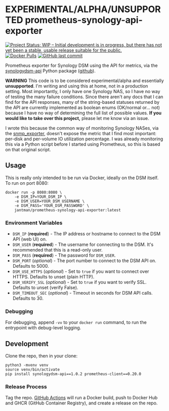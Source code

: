 # EXPERIMENTAL/ALPHA/UNSUPPORTED prometheus-synology-api-exporter

[![Project Status: WIP – Initial development is in progress, but there has not yet been a stable, usable release suitable for the public.](https://www.repostatus.org/badges/latest/wip.svg)](https://www.repostatus.org/#wip) [![Docker Pulls](https://img.shields.io/docker/pulls/jantman/prometheus-synology-api-exporter)](https://hub.docker.com/repository/docker/jantman/prometheus-synology-api-exporter) [![GitHub last commit](https://img.shields.io/github/last-commit/jantman/prometheus-synology-api-exporter)](https://github.com/jantman/prometheus-synology-api-exporter)

Prometheus exporter for Synology DSM using the API for metrics, via the [synologydsm-api](https://pypi.org/project/synologydsm-api/) Python package ([github](https://github.com/hacf-fr/synologydsm-api)).

**WARNING** This code is to be considered experimental/alpha and essentially **unsupported**. I'm writing and using this at home, not in a production setting. Most importantly, I only have one Synology NAS, so I have no way of testing the many failure conditions. Since there aren't any docs that I can find for the API responses, many of the string-based statuses returned by the API are currently implemented as boolean enums (OK/normal or... not) because I have no way of determining the full list of possible values. **If you would like to take over this project,** please let me know via an issue.

I wrote this because the common way of monitoring Synology NASes, via the [snmp_exporter](https://github.com/prometheus/snmp_exporter), doesn't expose the metric that I find most important: per-disk and per-volume IO utilization percentage. I was already monitoring this via a Python script before I started using Prometheus, so this is based on that original script.

## Usage

This is really only intended to be run via Docker, ideally on the DSM itself. To run on port 8080:

```
docker run -p 8080:8080 \
    -e DSM_IP=YOUR_DSM_IP \
    -e DSM_USER=YOUR_DSM_USERNAME \
    -e DSM_PASS='YOUR_DSM_PASSWORD' \
    jantman/prometheus-synology-api-exporter:latest
```

### Environment Variables

* `DSM_IP` (**required**) - The IP address or hostname to connect to the DSM API (web UI) on.
* `DSM_USER` (**required**) - The username for connecting to the DSM. It's recommended that this is a read-only user.
* `DSM_PASS` (**required**) - The password for `DSM_USER`.
* `DSM_PORT` (*optional*) - The port number to connect to the DSM API on. Defaults to 5000.
* `DSM_USE_HTTPS` (*optional*) - Set to `true` if you want to connect over HTTPS. Defaults to unset (plain HTTP).
* `DSM_VERIFY_SSL` (*optional*) - Set to `true` if you want to verify SSL. Defaults to unset (verify False).
* `DSM_TIMEOUT_SEC` (*optional*) - Timeout in seconds for DSM API calls. Defaults to 30.

### Debugging

For debugging, append `-vv` to your `docker run` command, to run the entrypoint with debug-level logging.

## Development

Clone the repo, then in your clone:

```
python3 -mvenv venv
source venv/bin/activate
pip install synologydsm-api==1.0.2 prometheus-client==0.20.0
```


### Release Process

Tag the repo. [GitHub Actions](https://github.com/jantman/prometheus-synology-api-exporter/actions) will run a Docker build, push to Docker Hub and GHCR (GitHub Container Registry), and create a release on the repo.
